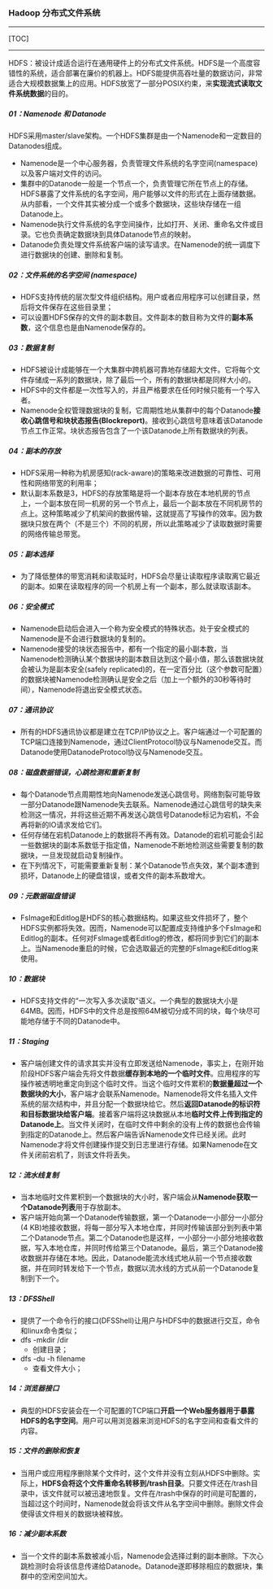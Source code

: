 ### Hadoop 分布式文件系统

------

[TOC]

------

HDFS：被设计成适合运行在通用硬件上的分布式文件系统。HDFS是一个高度容错性的系统，适合部署在廉价的机器上。HDFS能提供高吞吐量的数据访问，非常适合大规模数据集上的应用。HDFS放宽了一部分POSIX约束，来**实现流式读取文件系统数据**的目的。

##### 01：Namenode 和 Datanode

​	HDFS采用master/slave架构。一个HDFS集群是由一个Namenode和一定数目的Datanodes组成。

- Namenode是一个中心服务器，负责管理文件系统的名字空间(namespace)以及客户端对文件的访问。
- 集群中的Datanode一般是一个节点一个，负责管理它所在节点上的存储。HDFS暴露了文件系统的名字空间，用户能够以文件的形式在上面存储数据。从内部看，一个文件其实被分成一个或多个数据块，这些块存储在一组Datanode上。
- Namenode执行文件系统的名字空间操作，比如打开、关闭、重命名文件或目录。它也负责确定数据块到具体Datanode节点的映射。
- Datanode负责处理文件系统客户端的读写请求。在Namenode的统一调度下进行数据块的创建、删除和复制。

##### 02：文件系统的名字空间 (namespace)

- HDFS支持传统的层次型文件组织结构。用户或者应用程序可以创建目录，然后将文件保存在这些目录里；
- 可以设置HDFS保存的文件的副本数目。文件副本的数目称为文件的**副本系数**，这个信息也是由Namenode保存的。

##### 03：数据复制

- HDFS被设计成能够在一个大集群中跨机器可靠地存储超大文件。它将每个文件存储成一系列的数据块，除了最后一个，所有的数据块都是同样大小的。
- HDFS中的文件都是一次性写入的，并且严格要求在任何时候只能有一个写入者。
- Namenode全权管理数据块的复制，它周期性地从集群中的每个Datanode**接收心跳信号和块状态报告(Blockreport)**。接收到心跳信号意味着该Datanode节点工作正常。块状态报告包含了一个该Datanode上所有数据块的列表。

##### 04：副本的存放

- HDFS采用一种称为机房感知(rack-aware)的策略来改进数据的可靠性、可用性和网络带宽的利用率；
- 默认副本系数是3，HDFS的存放策略是将一个副本存放在本地机房的节点上，一个副本放在同一机房的另一个节点上，最后一个副本放在不同机房节的点上。这种策略减少了机架间的数据传输，这就提高了写操作的效率。因为数据块只放在两个（不是三个）不同的机房，所以此策略减少了读取数据时需要的网络传输总带宽。

##### 05：副本选择

- 为了降低整体的带宽消耗和读取延时，HDFS会尽量让读取程序读取离它最近的副本。如果在读取程序的同一个机房上有一个副本，那么就读取该副本。

##### 06：安全模式

- Namenode启动后会进入一个称为安全模式的特殊状态。处于安全模式的Namenode是不会进行数据块的复制的。
- Namenode接受的块状态报告中，都有一个指定的最小副本数，当Namenode检测确认某个数据块的副本数目达到这个最小值，那么该数据块就会被认为是副本安全(safely replicated)的，在一定百分比（这个参数可配置）的数据块被Namenode检测确认是安全之后（加上一个额外的30秒等待时间），Namenode将退出安全模式状态。

#####  07：通讯协议

- 所有的HDFS通讯协议都是建立在TCP/IP协议之上。客户端通过一个可配置的TCP端口连接到Namenode，通过ClientProtocol协议与Namenode交互。而Datanode使用DatanodeProtocol协议与Namenode交互。

##### 08：磁盘数据错误，心跳检测和重新复制

- 每个Datanode节点周期性地向Namenode发送心跳信号。网络割裂可能导致一部分Datanode跟Namenode失去联系。Namenode通过心跳信号的缺失来检测这一情况，并将这些近期不再发送心跳信号Datanode标记为宕机，不会再将新的IO请求发给它们。
- 任何存储在宕机Datanode上的数据将不再有效。Datanode的宕机可能会引起一些数据块的副本系数低于指定值，Namenode不断地检测这些需要复制的数据块，一旦发现就启动复制操作。
- 在下列情况下，可能需要重新复制：某个Datanode节点失效，某个副本遭到损坏，Datanode上的硬盘错误，或者文件的副本系数增大。

##### 09：元数据磁盘错误

- FsImage和Editlog是HDFS的核心数据结构。如果这些文件损坏了，整个HDFS实例都将失效。因而，Namenode可以配置成支持维护多个FsImage和Editlog的副本。任何对FsImage或者Editlog的修改，都将同步到它们的副本上。当Namenode重启的时候，它会选取最近的完整的FsImage和Editlog来使用。

##### 10：数据块

- HDFS支持文件的“一次写入多次读取”语义。一个典型的数据块大小是64MB。因而，HDFS中的文件总是按照64M被切分成不同的块，每个块尽可能地存储于不同的Datanode中。

##### 11：Staging

- 客户端创建文件的请求其实并没有立即发送给Namenode，事实上，在刚开始阶段HDFS客户端会先将文件数据**缓存到本地的一个临时文件**。应用程序的写操作被透明地重定向到这个临时文件。当这个临时文件累积的**数据量超过一个数据块的大小**，客户端才会联系Namenode。Namenode将文件名插入文件系统的层次结构中，并且分配一个数据块给它。然后**返回Datanode的标识符和目标数据块给客户端**。接着客户端将这块数据从本地**临时文件上传到指定的Datanode上**。当文件关闭时，在临时文件中剩余的没有上传的数据也会传输到指定的Datanode上。然后客户端告诉Namenode文件已经关闭。此时Namenode才将文件创建操作提交到日志里进行存储。如果Namenode在文件关闭前宕机了，则该文件将丢失。

##### 12：流水线复制

- 当本地临时文件累积到一个数据块的大小时，客户端会从**Namenode获取一个Datanode列表**用于存放副本。
- 客户端开始向第一个Datanode传输数据，第一个Datanode一小部分一小部分(4 KB)地接收数据，将每一部分写入本地仓库，并同时传输该部分到列表中第二个Datanode节点。第二个Datanode也是这样，一小部分一小部分地接收数据，写入本地仓库，并同时传给第三个Datanode。最后，第三个Datanode接收数据并存储在本地。因此，Datanode能流水线式地从前一个节点接收数据，并在同时转发给下一个节点，数据以流水线的方式从前一个Datanode复制到下一个。

##### 13：DFSShell

- 提供了一个命令行的接口(DFSShell)让用户与HDFS中的数据进行交互，命令和linux命令类似；
- dfs -mkdir /dir
  - 创建目录；
- dfs -du -h filename
  - 查看文件大小；

##### 14：浏览器接口

- 典型的HDFS安装会在一个可配置的TCP端口**开启一个Web服务器用于暴露HDFS的名字空间**。用户可以用浏览器来浏览HDFS的名字空间和查看文件的内容。

##### 15：文件的删除和恢复

- 当用户或应用程序删除某个文件时，这个文件并没有立刻从HDFS中删除。实际上，**HDFS会将这个文件重命名转移到/trash目录**。只要文件还在/trash目录中，该文件就可以被迅速地恢复。文件在/trash中保存的时间是可配置的，当超过这个时间时，Namenode就会将该文件从名字空间中删除。删除文件会使得该文件相关的数据块被释放。

##### 16：减少副本系数

- 当一个文件的副本系数被减小后，Namenode会选择过剩的副本删除。下次心跳检测时会将该信息传递给Datanode。Datanode遂即移除相应的数据块，集群中的空闲空间加大。

















